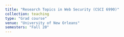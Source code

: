 ```yaml
---
title: "Research Topics in Web Security (CSCI 6990)"
collection: teaching
type: "Grad course"
venue: "University of New Orleans"
semesters: "Fall 20"
---
```

